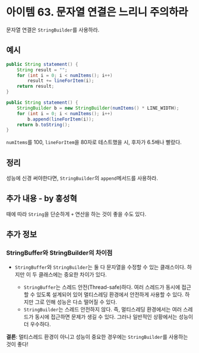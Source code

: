 # 아이템 63. 문자열 연결은 느리니 주의하라

문자열 연결은 `StringBuilder`를 사용하라.

## 예시

```java
public String statement() {
    String result = "";
    for (int i = 0; i < numItems(); i++)
        result += lineForItem(i);
    return result;
}
```

```java
public String statement() {
    StringBuilder b = new StringBuilder(numItems() * LINE_WIDTH);
    for (int i = 0; i < numItems(); i++)
        b.append(lineForItem(i));
    return b.toString();
}
```

`numItems`를 100, `lineForItem`을 80자로 테스트했을 시, 후자가 6.5배나 빨랐다.

## 정리

성능에 신경 써야한다면, `StringBuilder`의 `append`메서드를 사용하라.

## 추가 내용 - by 홍성혁

때에 따라 `String`을 단순하게 `+` 연산을 하는 것이 좋을 수도 있다.

## 추가 정보

### StringBuffer와 StringBuilder의 차이점

- `StringBuffer`와 `StringBuilder`는 둘 다 문자열을 수정할 수 있는 클래스이다. 하지만 이 두 클래스에는 중요한 차이가 있다.

  - `StringBuffer`는 스레드 안전(Thread-safe)하다. 여러 스레드가 동시에 접근할 수 있도록 설계되어 있어 멀티스레딩 환경에서 안전하게 사용할 수 있다. 하지만 그로 인해 성능은 다소 떨어질 수 있다.
  - `StringBuilder`는 스레드 안전하지 않다. 즉, 멀티스레딩 환경에서는 여러 스레드가 동시에 접근하면 문제가 생길 수 있다. 그러나 일반적인 상황에서는 성능이 더 우수하다.

**결론**: 멀티스레드 환경이 아니고 성능이 중요한 경우에는 `StringBuilder`를 사용하는 것이 좋다!
